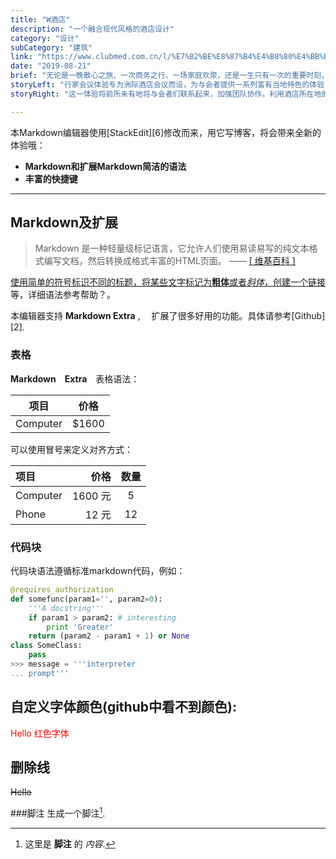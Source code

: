 ```yaml
---
title: "W酒店"
description: "一个融合现代风格的酒店设计"
category: "设计"
subCategory: "建筑"
link: "https://www.clubmed.com.cn/l/%E7%B2%BE%E8%87%B4%E4%B8%80%E4%BB%B7%E5%85%A8%E5%8C%85"
date: "2019-08-21"
brief: "无论是一晚散心之旅、一次商务之行、一场家庭欢聚，还是一生只有一次的重要时刻，我们遍布全球近100个国家和地区的5,000多家酒店都可以满足您的不同需求。" 
storyLeft: "行家会议体验专为洲际酒店会议而设，为与会者提供一系列富有当地特色的体验，凭借我们对酒店所在地的充分了解，打造真正引人入胜且具有个性的会议与活动。这些结合当地特色的体验，经过精心挑选，旨在使与会者保持充沛体力，并确保酒店提供的高水准服务能够满足人们对洲际酒店及度假村品牌的期望。所有活动都是根据不同场合量身设计，从酒店外互动式团建活动到聆听当地特邀嘉宾振奋人心的演讲，或是让与会者参与各种为周围社区和环境做贡献的活动等等。"
storyRight: "这一体验将前所未有地将与会者们联系起来，加强团队协作。利用酒店所在地的独家特色、历史和地域环境来激发互动，无论是在酒店内还是酒店外，每一次体验都新颖独特，让所有与会者兴致勃勃，以激励和帮助他们建立更高效的工作联系。"

---
```

本Markdown编辑器使用[StackEdit][6]修改而来，用它写博客，将会带来全新的体验哦：

- **Markdown和扩展Markdown简洁的语法**
- **丰富的快捷键**

-------------------

## Markdown及扩展

> Markdown 是一种轻量级标记语言，它允许人们使用易读易写的纯文本格式编写文档，然后转换成格式丰富的HTML页面。    —— <a href="https://zh.wikipedia.org/wiki/Markdown" target="_blank"> [ 维基百科 ]

使用简单的符号标识不同的标题，将某些文字标记为**粗体**或者*斜体*，创建一个[链接](http://www.csdn.net)等，详细语法参考帮助？。

本编辑器支持 **Markdown Extra** , 　扩展了很多好用的功能。具体请参考[Github][2].  

### 表格

**Markdown　Extra**　表格语法：

项目     | 价格
-------- | ---
Computer | $1600

可以使用冒号来定义对齐方式：

| 项目      |    价格 | 数量  |
| :-------- | --------:| :--: |
| Computer  | 1600 元 |  5   |
| Phone     |   12 元 |  12  |

### 代码块
代码块语法遵循标准markdown代码，例如：
``` python
@requires_authorization
def somefunc(param1='', param2=0):
    '''A docstring'''
    if param1 > param2: # interesting
        print 'Greater'
    return (param2 - param1 + 1) or None
class SomeClass:
    pass
>>> message = '''interpreter
... prompt'''
```

## 自定义字体颜色(github中看不到颜色):
<font color=red>Hello 红色字体</font>

## 删除线
~~Hello~~

###脚注
生成一个脚注[^footnote].
[^footnote]: 这里是 **脚注** 的 *内容*.
